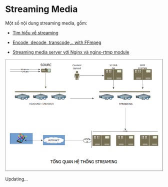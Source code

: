 # Streaming Media

Một số nội dung streaming media, gồm:

- [Tìm hiểu về streaming](docs/About-Streaming.md)

- [Encode, decode, transcode,.. with FFmpeg](docs/About-FFmpeg.md)

- [Streaming media server với Nginx và nginx-rtmp module ](docs/Streaming-server-with-nginx-rtmp.md)

<p align="center"> 
<img src="images/streaming.png" />
</p>

Updating...
